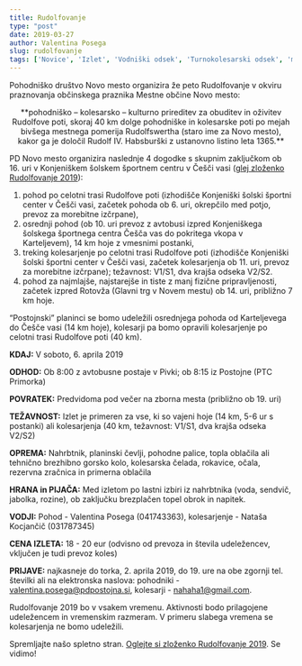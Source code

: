 ```yaml
---
title: Rudolfovanje
type: "post"
date: 2019-03-27
author: Valentina Posega
slug: rudolfovanje
tags: ['Novice', 'Izlet', 'Vodniški odsek', 'Turnokolesarski odsek', 'marec 2019', '2019']
---
```



Pohodniško društvo Novo mesto organizira že peto Rudolfovanje v okviru praznovanja občinskega praznika Mestne občine Novo mesto:
<!--more-->
<center>**pohodniško – kolesarsko – kulturno prireditev za obuditev in oživitev Rudolfove poti, skoraj 40 km dolge pohodniške in kolesarske poti po mejah bivšega mestnega pomerija Rudolfswertha (staro ime za Novo mesto), kakor ga je določil Rudolf IV. Habsburški z ustanovno listino leta 1365.**</center>


PD Novo mesto organizira naslednje 4 dogodke s skupnim zaključkom ob 16. uri  v Konjeniškem šolskem športnem centru v Češči vasi ([glej zloženko Rudolfovanje 2019](/documents/objave_dodatno_gradivo/PD_Novo_mesto_Rudolfovanje_2019_zlozenka.pdf)):

1. pohod po celotni trasi Rudolfove poti (izhodišče Konjeniški šolski športni center v Češči vasi, začetek pohoda ob 6. uri, okrepčilo med potjo, prevoz za morebitne izčrpane),
2. osrednji pohod (ob 10. uri prevoz z avtobusi izpred Konjeniškega šolskega športnega centra Češča vas do pokritega vkopa v Karteljevem), 14 km hoje z vmesnimi postanki,
3. treking kolesarjenje po celotni trasi Rudolfove poti (izhodišče Konjeniški šolski športni center v Češči vasi, začetek kolesarjenja ob 11. uri, prevoz za morebitne izčrpane); težavnost: V1/S1, dva krajša odseka V2/S2.
4. pohod za najmlajše, najstarejše in tiste z manj fizične pripravljenosti, začetek izpred Rotovža (Glavni trg v Novem mestu) ob 14. uri, približno 7 km hoje.

“Postojnski” planinci se bomo udeležili osrednjega pohoda od Karteljevega do Češče vasi (14 km hoje), kolesarji pa bomo opravili kolesarjenje po celotni trasi Rudolfove poti (40 km).


**KDAJ:** V soboto, 6. aprila 2019

**ODHOD:** 	Ob 8:00 z avtobusne postaje v Pivki; ob 8:15 iz Postojne (PTC Primorka) 

**POVRATEK:** Predvidoma pod večer na zborna mesta (približno ob 19. uri)

**TEŽAVNOST:** Izlet je primeren za vse, ki so vajeni hoje (14 km, 5-6 ur s postanki) ali kolesarjenja (40 km, težavnost: V1/S1, dva krajša odseka V2/S2)

**OPREMA:** Nahrbtnik, planinski čevlji, pohodne palice, topla oblačila ali tehnično brezhibno gorsko kolo, kolesarska čelada, rokavice, očala, rezervna zračnica in primerna oblačila

**HRANA in PIJAČA:** Med izletom po lastni izbiri iz nahrbtnika (voda, sendvič, jabolka, rozine), ob zaključku brezplačen topel obrok in napitek.

**VODJI:** Pohod - Valentina Posega (041743363), kolesarjenje - Nataša Kocjančič (031787345)

**CENA IZLETA:** 18 - 20 eur (odvisno od prevoza in števila udeležencev, vključen je tudi prevoz koles)

**PRIJAVE:** najkasneje do torka, 2. aprila 2019, do 19. ure na obe zgornji tel. številki ali na elektronska naslova: pohodniki - valentina.posega@pdpostojna.si, kolesarji - nahaha1@gmail.com.

Rudolfovanje 2019 bo v vsakem vremenu. Aktivnosti bodo prilagojene udeležencem in vremenskim razmeram. V primeru slabega vremena se kolesarjenja ne bomo udeležili.

Spremljajte našo spletno stran. [Oglejte si zloženko Rudolfovanje 2019](/documents/objave_dodatno_gradivo/PD_Novo_mesto_Rudolfovanje_2019_zlozenka.pdf). Se vidimo!

